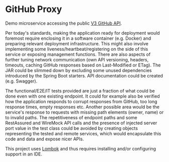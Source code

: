 # GitHub Proxy

Demo microservice accessing the public [V3 GitHub API](https://developer.github.com/v3/).

Per today's standards, making the application ready for deployment would foremost require enclosing it in a software container (e.g. Docker) and preparing relevant deployment infrastructure. This might also involve implementing some liveness/heartbeat/registering on the side of this service or exposing management functions. There are also aspects of further tuning network communication (own API versioning, headers, timeouts, caching GitHub responses based on Last-Modified or ETag). The JAR could be slimmed down by excluding some unused dependencies introduced by the Spring Boot starters. API documentation could be created (e.g. Swagger).

The functional/E2E/IT tests provided are just a fraction of what could be done even with one existing endpoint. It could for example also be verified how the application responds to corrupt responses from GitHub, too long response times, empty responses etc. Another possible area would be the service's response to requests with missing path elements (owner, name) or to invalid paths. The repetitiveness of endpoint paths and some RestAssured and WireMock API calls and the presence of injected server port value in the test class could be avoided by creating objects representing the tested and remote services, which would encapsulate this code and data and expose nicer APIs.

This project uses [Lombok](https://projectlombok.org/) and thus requires installing and/or configuring support in an IDE.

